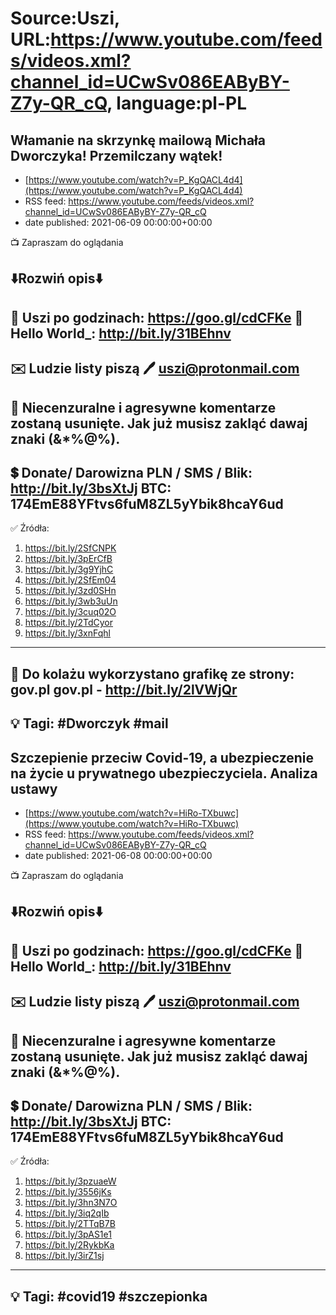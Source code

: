 # Source:Uszi, URL:https://www.youtube.com/feeds/videos.xml?channel_id=UCwSv086EAByBY-Z7y-QR_cQ, language:pl-PL

## Włamanie na skrzynkę mailową Michała Dworczyka! Przemilczany wątek!
 - [https://www.youtube.com/watch?v=P_KgQACL4d4](https://www.youtube.com/watch?v=P_KgQACL4d4)
 - RSS feed: https://www.youtube.com/feeds/videos.xml?channel_id=UCwSv086EAByBY-Z7y-QR_cQ
 - date published: 2021-06-09 00:00:00+00:00

📺 Zapraszam do oglądania

⬇️Rozwiń opis⬇️
------------------------------------------------------------
👀 Uszi po godzinach: https://goo.gl/cdCFKe
👀 Hello World_: http://bit.ly/31BEhnv
------------------------------------------------------------
✉️ Ludzie listy piszą 
🖊️ uszi@protonmail.com
------------------------------------------------------------
👺 Niecenzuralne i agresywne komentarze zostaną usunięte.  Jak już musisz zakląć dawaj znaki (&*%@%).
------------------------------------------------------------
💲 Donate/ Darowizna
PLN / SMS / Blik: http://bit.ly/3bsXtJj
BTC: 174EmE88YFtvs6fuM8ZL5yYbik8hcaY6ud
-------------------------------------------------------------
✅ Źródła:
1. https://bit.ly/2SfCNPK
2. https://bit.ly/3pErCfB
3. https://bit.ly/3g9YjhC
4. https://bit.ly/2SfEm04
5. https://bit.ly/3zd0SHn
6. https://bit.ly/3wb3uUn
7. https://bit.ly/3cuq02O
8. https://bit.ly/2TdCyor
9. https://bit.ly/3xnFqhl
---------------------------------------------------------------
🎴 Do kolażu wykorzystano grafikę ze strony: gov.pl
gov.pl - http://bit.ly/2lVWjQr
---------------------------------------------------------------
💡 Tagi: #Dworczyk #mail
--------------------------------------------------------------

## Szczepienie przeciw Covid-19, a ubezpieczenie na życie u prywatnego ubezpieczyciela. Analiza ustawy
 - [https://www.youtube.com/watch?v=HiRo-TXbuwc](https://www.youtube.com/watch?v=HiRo-TXbuwc)
 - RSS feed: https://www.youtube.com/feeds/videos.xml?channel_id=UCwSv086EAByBY-Z7y-QR_cQ
 - date published: 2021-06-08 00:00:00+00:00

📺 Zapraszam do oglądania

⬇️Rozwiń opis⬇️
------------------------------------------------------------
👀 Uszi po godzinach: https://goo.gl/cdCFKe
👀 Hello World_: http://bit.ly/31BEhnv
------------------------------------------------------------
✉️ Ludzie listy piszą 
🖊️ uszi@protonmail.com
------------------------------------------------------------
👺 Niecenzuralne i agresywne komentarze zostaną usunięte.  Jak już musisz zakląć dawaj znaki (&*%@%).
------------------------------------------------------------
💲 Donate/ Darowizna
PLN / SMS / Blik: http://bit.ly/3bsXtJj
BTC: 174EmE88YFtvs6fuM8ZL5yYbik8hcaY6ud
-------------------------------------------------------------
✅ Źródła:
1. https://bit.ly/3pzuaeW
2. https://bit.ly/3556jKs
3. https://bit.ly/3hn3N7O
4. https://bit.ly/3iq2qIb
5. https://bit.ly/2TTqB7B
6. https://bit.ly/3pAS1e1
7. https://bit.ly/2RykbKa
8. https://bit.ly/3irZ1sj
---------------------------------------------------------------
💡 Tagi: #covid19 #szczepionka
--------------------------------------------------------------

